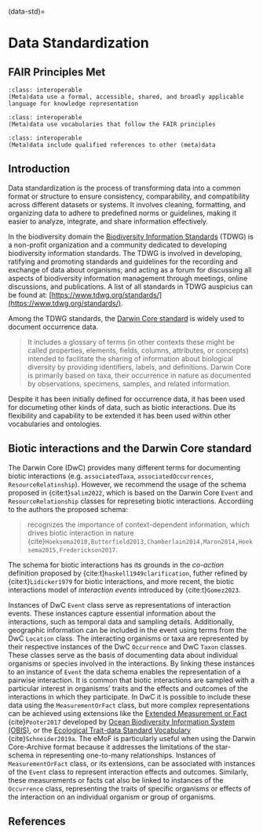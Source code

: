 (data-std)=
# Data Standardization

## FAIR Principles Met

```{admonition} FAIR PRINCIPLE I1
:class: interoperable
(Meta)data use a formal, accessible, shared, and broadly applicable language for knowledge representation
```

```{admonition} FAIR PRINCIPLE I2
:class: interoperable
(Meta)data use vocabularies that follow the FAIR principles
```

```{admonition} FAIR PRINCIPLE I3
:class: interoperable
(Meta)data include qualified references to other (meta)data
```

## Introduction

Data standardization is the process of transforming data into a common format or structure to ensure consistency, comparability, and compatibility across different datasets or systems. It involves cleaning, formatting, and organizing data to adhere to predefined norms or guidelines, making it easier to analyze, integrate, and share information effectively.

In the biodiversity domain the [Biodiversity Information Standards](https://tdwg.org) (TDWG) is a non-profit organization and a community dedicated to developing biodiversity information standards. The TDWG is involved in developing, ratifying and promoting standards and guidelines for the recording and exchange of data about organisms; and acting as a forum for discussing all aspects of biodiversity information management through meetings, online discussions, and publications. A list of all standards in TDWG auspicius can be found at: [https://www.tdwg.org/standards/](https://www.tdwg.org/standards/).

Among the TDWG standards, the [Darwin Core standard](https://dwc.tdwg.org) is widely used to document occurrence data.
> It includes a glossary of terms (in other contexts these might be called properties, elements, fields, columns, attributes, or concepts) intended to facilitate the sharing of information about biological diversity by providing identifiers, labels, and definitions. Darwin Core is primarily based on taxa, their occurrence in nature as documented by observations, specimens, samples, and related information.

Despite it has been initially defined for occurrence data, it has been used for documeting other kinds of data, such as biotic interactions. Due its flexibility and capability to be extended it has been used within other vocabularies and ontologies.


## Biotic interactions and the Darwin Core standard

The Darwin Core (DwC) provides many different terms for documenting biotic interactions (e.g. `associatedTaxa`, `associatedOccurrences`, `ResourceRelatinship`). However, we recommend the usage of the schema proposed in {cite:t}`salim2022`, which is based on the Darwin Core `Event` and `ResourceRelationship` classes for represeting biotic interactions. Accordiing to the authors the proposed schema:
>recognizes the importance of context-dependent information, which drives biotic interaction in nature {cite}`Hoeksema2010,Butterfield2013,Chamberlain2014,Maron2014,Hoeksema2015,Frederickson2017`.

The schema for biotic interactions has its grounds in the *co-action* definition proposed by {cite:t}`haskell1949clarification`, futher refined by {cite:t}`Lidicker1979` for biotic interactions, and more recent, the biotic interactions model of *interaction events* introduced by {cite:t}`Gomez2023`.

Instances of DwC `Event` class serve as representations of interaction events. These instances capture essential information about the interactions, such as temporal data and sampling details. Additionally, geographic information can be included in the event using terms from the DwC `Location` class. The interacting organisms or taxa are represented by their respective instances of the DwC `Occurrence` and DwC `Taxon` classes. These classes serve as the basis of documenting data about individual organisms or species involved in the interactions. By linking these instances to an instance of `Event` the data schema enables the representation of a pairwise interaction. It is common that biotic interactions are sampled with a particular interest in organisms’ traits and the effects and outcomes of the interactions in which they participate. In DwC it is possible to include these data using the `MeasurementOrFact` class, but more complex representations can be achieved using extensions like the [Extended Measurement or Fact](https://rs.gbif.org/extension/obis/extended_measurement_or_fact.xml) {cite}`Pooter2017` developed by [Ocean Biodiversity Information System (OBIS)](https://obis.org/), or the [Ecological Trait-data Standard Vocabulary](https://github.com/EcologicalTraitData/ETS) {cite}`Schneider2019a`. The eMoF is particularly useful when using the Darwin Core-Archive format because it addresses the limitations of the star-schema in representing one-to-many relationships. Instances of `MeasurementOrFact` class, or its extensions, can be associated with instances of the `Event` class to represent interaction effects and outcomes. Similarly, these measurements or facts cat also be linked to instances of the `Occurrence` class, representing the traits of specific organisms or effects of the interaction on an individual organism or group of organisms.

## References

```{bibliography}
```